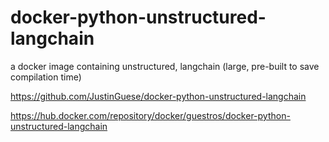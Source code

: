 # docker-python-unstructured-langchain

a docker image containing unstructured, langchain (large, pre-built to save compilation time)

https://github.com/JustinGuese/docker-python-unstructured-langchain

https://hub.docker.com/repository/docker/guestros/docker-python-unstructured-langchain
